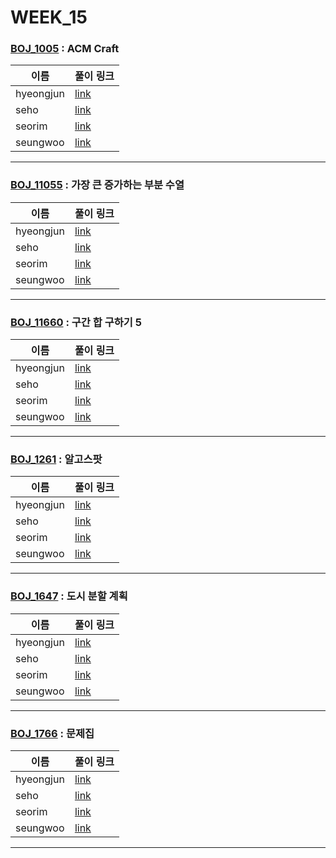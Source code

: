 # WEEK_15

### [BOJ_1005](https://boj.kr/1005) : ACM Craft

|이름|풀이 링크|
|--|--|
|hyeongjun| [link](BOJ_1005/hyeongjun.cpp)
|seho| [link](BOJ_1005/seho.py)
|seorim| [link](BOJ_1005/seorim.py)
|seungwoo| [link](BOJ_1005/seungwoo.py)
---


### [BOJ_11055](https://boj.kr/11055) : 가장 큰 증가하는 부분 수열

|이름|풀이 링크|
|--|--|
|hyeongjun| [link](BOJ_11055/hyeongjun.cpp)
|seho| [link](BOJ_11055/seho.py)
|seorim| [link](BOJ_11055/seorim.py)
|seungwoo| [link](BOJ_11055/seungwoo.py)
---


### [BOJ_11660](https://boj.kr/11660) : 구간 합 구하기 5

|이름|풀이 링크|
|--|--|
|hyeongjun| [link](BOJ_11660/hyeongjun.cpp)
|seho| [link](BOJ_11660/seho.py)
|seorim| [link](BOJ_11660/seorim.py)
|seungwoo| [link](BOJ_11660/seungwoo.py)
---


### [BOJ_1261](https://boj.kr/1261) : 알고스팟

|이름|풀이 링크|
|--|--|
|hyeongjun| [link](BOJ_1261/hyeongjun.cpp)
|seho| [link](BOJ_1261/seho.py)
|seorim| [link](BOJ_1261/seorim.py)
|seungwoo| [link](BOJ_1261/seungwoo.py)
---


### [BOJ_1647](https://boj.kr/1647) : 도시 분할 계획

|이름|풀이 링크|
|--|--|
|hyeongjun| [link](BOJ_1647/hyeongjun.cpp)
|seho| [link](BOJ_1647/seho.py)
|seorim| [link](BOJ_1647/seorim.py)
|seungwoo| [link](BOJ_1647/seungwoo.py)
---


### [BOJ_1766](https://boj.kr/1766) : 문제집

|이름|풀이 링크|
|--|--|
|hyeongjun| [link](BOJ_1766/hyeongjun.cpp)
|seho| [link](BOJ_1766/seho.py)
|seorim| [link](BOJ_1766/seorim.py)
|seungwoo| [link](BOJ_1766/seungwoo.py)
---
